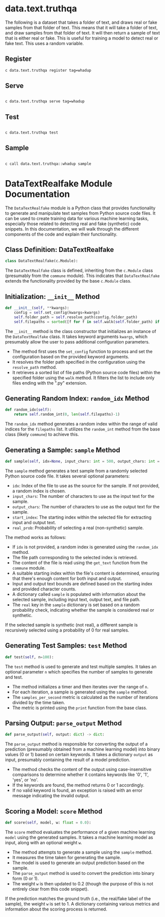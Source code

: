 
# data.text.truthqa


The following is a dataset that takes a folder of text, and draws real or fake samples from that folder of text. This means that it will take a folder of text, and draw samples from that folder of text. It will then return a sample of text that is either real or fake. This is useful for training a model to detect real or fake text. This uses a random variable.


## Register
    
```bash 
c data.text.truthqa register tag=whadup
```

## Serve

```bash

c data.text.truthqa serve tag=whadup
```



## Test
```bash

c data.text.truthqa test
```

## Sample
```bash

c call data.text.truthqa::whadup sample
```



# DataTextRealfake Module Documentation

The `DataTextRealfake` module is a Python class that provides functionality to generate and manipulate text samples from Python source code files. It can be used to create training data for various machine learning tasks, especially those related to detecting real and fake (synthetic) code snippets. In this documentation, we will walk through the different components of the code and explain their functionality.

## Class Definition: DataTextRealfake

```python
class DataTextRealfake(c.Module):
```

The `DataTextRealfake` class is defined, inheriting from the `c.Module` class (presumably from the `commune` module). This indicates that `DataTextRealfake` extends the functionality provided by the base `c.Module` class.

## Initialization: `__init__` Method

```python
def __init__(self, **kwargs):
    config = self.set_config(kwargs=kwargs)
    self.folder_path = self.resolve_path(config.folder_path)
    self.filepaths = sorted([f for f in self.walk(self.folder_path) if f.endswith('.py')])
```

The `__init__` method is the class constructor that initializes an instance of the `DataTextRealfake` class. It takes keyword arguments `kwargs`, which presumably allow the user to pass additional configuration parameters.

- The method first uses the `set_config` function to process and set the configuration based on the provided keyword arguments.
- It resolves the folder path specified in the configuration using the `resolve_path` method.
- It retrieves a sorted list of file paths (Python source code files) within the specified folder using the `walk` method. It filters the list to include only files ending with the ".py" extension.

## Generating Random Index: `random_idx` Method

```python
def random_idx(self):
    return self.random_int(0, len(self.filepaths)-1)
```

The `random_idx` method generates a random index within the range of valid indices for the `filepaths` list. It utilizes the `random_int` method from the base class (likely `commune`) to achieve this.

## Generating a Sample: `sample` Method

```python
def sample(self, idx=None, input_chars: int = 500, output_chars: int = 500, start_index: int = 0, real_prob: float = 0.5):
```

The `sample` method generates a text sample from a randomly selected Python source code file. It takes several optional parameters:

- `idx`: Index of the file to use as the source for the sample. If not provided, a random index is chosen.
- `input_chars`: The number of characters to use as the input text for the sample.
- `output_chars`: The number of characters to use as the output text for the sample.
- `start_index`: The starting index within the selected file for extracting input and output text.
- `real_prob`: Probability of selecting a real (non-synthetic) sample.

The method works as follows:

- If `idx` is not provided, a random index is generated using the `random_idx` method.
- The file path corresponding to the selected index is retrieved.
- The content of the file is read using the `get_text` function from the `commune` module.
- A suitable starting index within the file's content is determined, ensuring that there's enough content for both input and output.
- Input and output text bounds are defined based on the starting index and provided character counts.
- A dictionary called `sample` is populated with information about the selected sample, including input text, output text, and file path.
- The `real` key in the `sample` dictionary is set based on a random probability check, indicating whether the sample is considered real or synthetic.

If the selected sample is synthetic (not real), a different sample is recursively selected using a probability of 0 for real samples.

## Generating Test Samples: `test` Method

```python
def test(self, n=100):
```

The `test` method is used to generate and test multiple samples. It takes an optional parameter `n` which specifies the number of samples to generate and test.

- The method initializes a timer and then iterates over the range of `n`.
- For each iteration, a sample is generated using the `sample` method.
- The `samples_per_second` metric is calculated as the number of iterations divided by the time taken.
- The metric is printed using the `print` function from the base class.

## Parsing Output: `parse_output` Method

```python
def parse_output(self, output: dict) -> dict:
```

The `parse_output` method is responsible for converting the output of a prediction (presumably obtained from a machine learning model) into binary values (0 or 1) based on certain keywords. It takes a dictionary `output` as input, presumably containing the result of a model prediction.

- The method checks the content of the output using case-insensitive comparisons to determine whether it contains keywords like '0', '1', 'yes', or 'no'.
- If the keywords are found, the method returns 0 or 1 accordingly.
- If no valid keyword is found, an exception is raised with an error message indicating the invalid output.

## Scoring a Model: `score` Method

```python
def score(self, model, w: float = 0.0):
```

The `score` method evaluates the performance of a given machine learning `model` using the generated samples. It takes a machine learning model as input, along with an optional weight `w`.

- The method attempts to generate a sample using the `sample` method.
- It measures the time taken for generating the sample.
- The model is used to generate an output prediction based on the sample.
- The `parse_output` method is used to convert the prediction into binary form (0 or 1).
- The weight `w` is then updated to 0.2 (though the purpose of this is not entirely clear from this code snippet).

If the prediction matches the ground truth (i.e., the real/fake label of the sample), the weight `w` is set to 1. A dictionary containing various metrics and information about the scoring process is returned.


